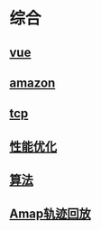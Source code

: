 # 综合


## [vue](other/public/vue.md)
## [amazon](other/public/amazon.md)
## [tcp](other/public/tcp.md)
## [性能优化](other/public/fast.md)
## [算法](other/public/algorithm.md)
## [Amap轨迹回放](other/public/track.md)

